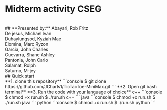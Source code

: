 # Midterm activity CSEG
<br/>
## **Presented by:** 
Abayari, Rob Fritz <br/>
De jesus, Michael Ivan <br/>
Duhaylungsod, Kyziah Mae <br/>
Elomina, Marc Ryzon <br/>
Garcia, John Charles <br/>
Guevarra, Shane Ashley <br/>
Pantonia, John Carlo <br/>
Salamat, Rolph <br/>
Saturno, M-jey <br/>
## Quick start <br/>
**1. clone this repository**
```console 
$ git clone https://github.com/JCharls1/TicTacToe-MiniMax.git
```
**2. Open git bash terminal**
**3. Run the code with your language of choice**
c++
```console 
$ chmod +x run.sh
$ ./run.sh c++
```
java
```console 
$ chmod +x run.sh
$ ./run.sh java
```
python
```console 
$ chmod +x run.sh
$ ./run.sh python
```
